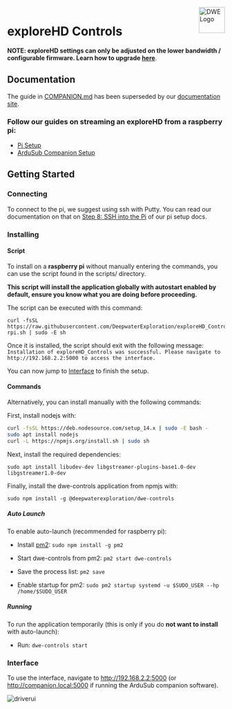 <a href="https://exploredeepwater.com/">
    <img src="https://docs.exploredeepwater.com/_static/dwe_transparent.png" alt="DWE Logo" title="DeepWater Exploration" align="right" height="60" />
</a>

# exploreHD Controls

**NOTE: exploreHD settings can only be adjusted on the lower bandwidth / configurable firmware. Learn how to upgrade [here](https://docs.exploredeepwater.com/software/firmware.html)**.

## Documentation

The guide in [COMPANION.md](./COMPANION.md) has been superseded by our [documentation site](https://docs.exploredeepwater.com/).

### Follow our guides on streaming an exploreHD from a raspberry pi:
- [Pi Setup](https://docs.exploredeepwater.com/guides/pi_setup.html)
- [ArduSub Companion Setup](https://docs.exploredeepwater.com/guides/ardusub_companion.html)

## Getting Started

### Connecting

To connect to the pi, we suggest using ssh with Putty. You can read our documentation on that on [Step 8: SSH into the Pi](https://docs.exploredeepwater.com/guides/pi_setup.html#step-8-ssh-into-the-pi) of our pi setup docs.

### Installing

#### Script

To install on a **raspberry pi** without manually entering the commands, you can use the script found in the scripts/ directory.

**This script will install the application globally with autostart enabled by default, ensure you know what you are doing before proceeding.**

The script can be executed with this command:
```
curl -fsSL https://raw.githubusercontent.com/DeepwaterExploration/exploreHD_Controls/main/scripts/install-rpi.sh | sudo -E sh
```

Once it is installed, the script should exit with the following message:
`Installation of exploreHD_Controls was successful. Please navigate to http://192.168.2.2:5000 to access the interface.`

You can now jump to [Interface](#Interface) to finish the setup.

#### Commands

Alternatively, you can install manually with the following commands:

First, install nodejs with:
```sh
curl -fsSL https://deb.nodesource.com/setup_14.x | sudo -E bash -
sudo apt install nodejs
curl -L https://npmjs.org/install.sh | sudo sh
```

Next, install the required dependencies:

`sudo apt install libudev-dev libgstreamer-plugins-base1.0-dev libgstreamer1.0-dev`

Finally, install the dwe-controls application from npmjs with:

`sudo npm install -g @deepwaterexploration/dwe-controls`

##### Auto Launch

To enable auto-launch (recommended for raspberry pi):

- Install [pm2](https://www.npmjs.com/package/pm2):
`sudo npm install -g pm2`

- Start dwe-controls from pm2:
`pm2 start dwe-controls`

- Save the process list:
`pm2 save`

- Enable startup for pm2: `sudo pm2 startup systemd -u $SUDO_USER --hp /home/$SUDO_USER`

##### Running
To run the application temporarily (this is only if you do **not want to install** with auto-launch):

- Run: `dwe-controls start`

### **Interface**
To use the interface, navigate to <http://192.168.2.2:5000> (or <http://companion.local:5000> if running the ArduSub companion software).

![driverui](https://docs.exploredeepwater.com/_images/driverui.png)
